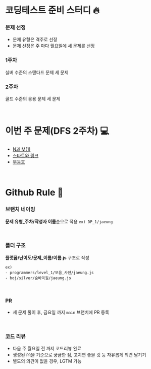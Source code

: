 # 코딩테스트 준비 스터디 🔥

### 문제 선정
- 문제 유형은 격주로 선정
- 문제 선정은 주 마다 월요일에 세 문제를 선정

### 1주차
실버 수준의 스탠다드 문제 세 문제
### 2주차
골드 수준의 응용 문제 세 문제


<br>

# 이번 주 문제(DFS 2주차) 💻
- [N과 M(1)](https://www.acmicpc.net/problem/15649)
- [스타트와 링크](https://www.acmicpc.net/problem/14889)
- [부등호](https://www.acmicpc.net/problem/2529)

<br>

# Github Rule 🚧
### 브랜치 네이밍

**문제 유형_주차/작성자 이름**순으로 적용 `ex) DP_1/jaeung`

<br>

### 폴더 구조

**플랫폼/난이도/문제_이름/이름.js** 구조로 작성

```
ex)
- programmers/level_1/모음_사전/jaeung.js
- boj/silver/숨바꼭질/jaeung.js
```

<br>

### PR
- 세 문제 풀이 후, 금요일 까지 `main` 브랜치에 PR 등록

<br>

### 코드 리뷰
- 다음 주 월요일 전 까지 코드리뷰 완료
- 생성된 `PR`을 기준으로 궁금한 점, 고치면 좋을 것 등 자유롭게 의견 남기기
- 별도의 의견이 없을 경우, LGTM 가능
